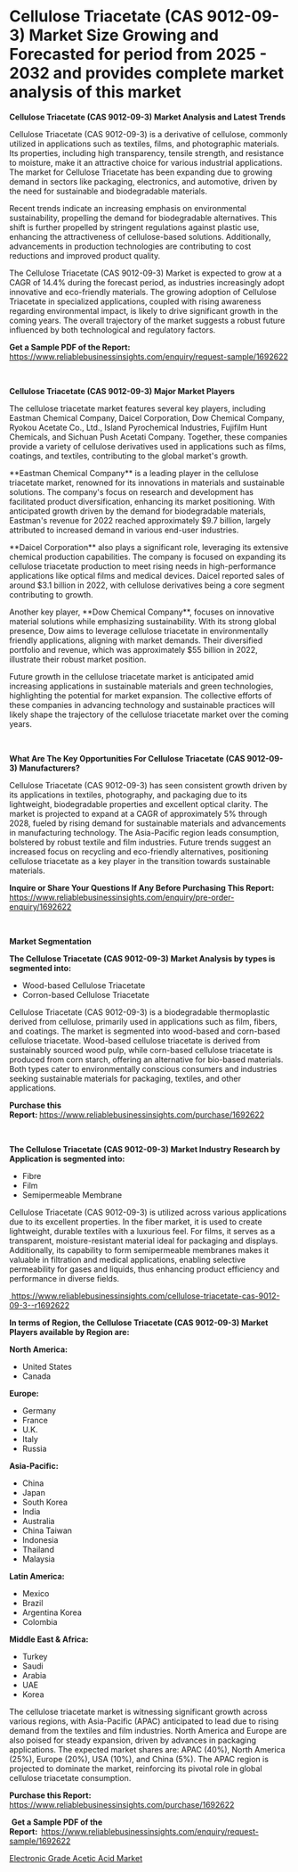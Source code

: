 <p><h1>Cellulose Triacetate (CAS 9012-09-3) Market Size Growing and Forecasted for period from 2025 - 2032 and provides complete market analysis of this market</h1></p><p><strong>Cellulose Triacetate (CAS 9012-09-3) Market Analysis and Latest Trends</strong></p>
<p><p>Cellulose Triacetate (CAS 9012-09-3) is a derivative of cellulose, commonly utilized in applications such as textiles, films, and photographic materials. Its properties, including high transparency, tensile strength, and resistance to moisture, make it an attractive choice for various industrial applications. The market for Cellulose Triacetate has been expanding due to growing demand in sectors like packaging, electronics, and automotive, driven by the need for sustainable and biodegradable materials.</p><p>Recent trends indicate an increasing emphasis on environmental sustainability, propelling the demand for biodegradable alternatives. This shift is further propelled by stringent regulations against plastic use, enhancing the attractiveness of cellulose-based solutions. Additionally, advancements in production technologies are contributing to cost reductions and improved product quality. </p><p>The Cellulose Triacetate (CAS 9012-09-3) Market is expected to grow at a CAGR of 14.4% during the forecast period, as industries increasingly adopt innovative and eco-friendly materials. The growing adoption of Cellulose Triacetate in specialized applications, coupled with rising awareness regarding environmental impact, is likely to drive significant growth in the coming years. The overall trajectory of the market suggests a robust future influenced by both technological and regulatory factors.</p></p>
<p><strong>Get a Sample PDF of the Report:&nbsp;</strong> <a href="https://www.reliablebusinessinsights.com/enquiry/request-sample/1692622?utm_campaign=3109&utm_medium=2&utm_source=Github&utm_content=ia&utm_term=27032025&utm_id=cellulose-triacetate-cas-9012-09-3">https://www.reliablebusinessinsights.com/enquiry/request-sample/1692622</a></p>
<p>&nbsp;</p>
<p><strong>Cellulose Triacetate (CAS 9012-09-3) Major Market Players</strong></p>
<p><p>The cellulose triacetate market features several key players, including Eastman Chemical Company, Daicel Corporation, Dow Chemical Company, Ryokou Acetate Co., Ltd., Island Pyrochemical Industries, Fujifilm Hunt Chemicals, and Sichuan Push Acetati Company. Together, these companies provide a variety of cellulose derivatives used in applications such as films, coatings, and textiles, contributing to the global market's growth.</p><p>**Eastman Chemical Company** is a leading player in the cellulose triacetate market, renowned for its innovations in materials and sustainable solutions. The company's focus on research and development has facilitated product diversification, enhancing its market positioning. With anticipated growth driven by the demand for biodegradable materials, Eastman's revenue for 2022 reached approximately $9.7 billion, largely attributed to increased demand in various end-user industries.</p><p>**Daicel Corporation** also plays a significant role, leveraging its extensive chemical production capabilities. The company is focused on expanding its cellulose triacetate production to meet rising needs in high-performance applications like optical films and medical devices. Daicel reported sales of around $3.1 billion in 2022, with cellulose derivatives being a core segment contributing to growth.</p><p>Another key player, **Dow Chemical Company**, focuses on innovative material solutions while emphasizing sustainability. With its strong global presence, Dow aims to leverage cellulose triacetate in environmentally friendly applications, aligning with market demands. Their diversified portfolio and revenue, which was approximately $55 billion in 2022, illustrate their robust market position.</p><p>Future growth in the cellulose triacetate market is anticipated amid increasing applications in sustainable materials and green technologies, highlighting the potential for market expansion. The collective efforts of these companies in advancing technology and sustainable practices will likely shape the trajectory of the cellulose triacetate market over the coming years.</p></p>
<p>&nbsp;</p>
<p><strong>What Are The Key Opportunities For Cellulose Triacetate (CAS 9012-09-3) Manufacturers?</strong></p>
<p><p>Cellulose Triacetate (CAS 9012-09-3) has seen consistent growth driven by its applications in textiles, photography, and packaging due to its lightweight, biodegradable properties and excellent optical clarity. The market is projected to expand at a CAGR of approximately 5% through 2028, fueled by rising demand for sustainable materials and advancements in manufacturing technology. The Asia-Pacific region leads consumption, bolstered by robust textile and film industries. Future trends suggest an increased focus on recycling and eco-friendly alternatives, positioning cellulose triacetate as a key player in the transition towards sustainable materials.</p></p>
<p><strong>Inquire or Share Your Questions If Any Before Purchasing This Report:</strong> <a href="https://www.reliablebusinessinsights.com/enquiry/pre-order-enquiry/1692622?utm_campaign=3109&utm_medium=2&utm_source=Github&utm_content=ia&utm_term=27032025&utm_id=cellulose-triacetate-cas-9012-09-3">https://www.reliablebusinessinsights.com/enquiry/pre-order-enquiry/1692622</a></p>
<p>&nbsp;</p>
<p><strong>Market Segmentation</strong></p>
<p><strong>The Cellulose Triacetate (CAS 9012-09-3) Market Analysis by types is segmented into:</strong></p>
<p><ul><li>Wood-based Cellulose Triacetate</li><li>Corron-based Cellulose Triacetate</li></ul></p>
<p><p>Cellulose Triacetate (CAS 9012-09-3) is a biodegradable thermoplastic derived from cellulose, primarily used in applications such as film, fibers, and coatings. The market is segmented into wood-based and corn-based cellulose triacetate. Wood-based cellulose triacetate is derived from sustainably sourced wood pulp, while corn-based cellulose triacetate is produced from corn starch, offering an alternative for bio-based materials. Both types cater to environmentally conscious consumers and industries seeking sustainable materials for packaging, textiles, and other applications.</p></p>
<p><strong>Purchase this Report:&nbsp;</strong><a href="https://www.reliablebusinessinsights.com/purchase/1692622?utm_campaign=3109&utm_medium=2&utm_source=Github&utm_content=ia&utm_term=27032025&utm_id=cellulose-triacetate-cas-9012-09-3">https://www.reliablebusinessinsights.com/purchase/1692622</a></p>
<p>&nbsp;</p>
<p><strong>The Cellulose Triacetate (CAS 9012-09-3) Market Industry Research by Application is segmented into:</strong></p>
<p><ul><li>Fibre</li><li>Film</li><li>Semipermeable Membrane</li></ul></p>
<p><p>Cellulose Triacetate (CAS 9012-09-3) is utilized across various applications due to its excellent properties. In the fiber market, it is used to create lightweight, durable textiles with a luxurious feel. For films, it serves as a transparent, moisture-resistant material ideal for packaging and displays. Additionally, its capability to form semipermeable membranes makes it valuable in filtration and medical applications, enabling selective permeability for gases and liquids, thus enhancing product efficiency and performance in diverse fields.</p></p>
<p><a href="https://www.reliablebusinessinsights.com/cellulose-triacetate-cas-9012-09-3--r1692622?utm_campaign=3109&utm_medium=2&utm_source=Github&utm_content=ia&utm_term=27032025&utm_id=cellulose-triacetate-cas-9012-09-3">&nbsp;https://www.reliablebusinessinsights.com/cellulose-triacetate-cas-9012-09-3--r1692622</a></p>
<p><strong>In terms of Region, the Cellulose Triacetate (CAS 9012-09-3) Market Players available by Region are:</strong></p>
<p>
    <p> <strong> North America: </strong>
        <ul>
            <li>United States</li>
            <li>Canada</li>
        </ul>
        </p> 
    <p> <strong> Europe: </strong>
        <ul>
            <li>Germany</li>
            <li>France</li>
            <li>U.K.</li>
            <li>Italy</li>
            <li>Russia</li>
        </ul>
        </p> 
    <p> <strong> Asia-Pacific: </strong>
        <ul>
            <li>China</li>
            <li>Japan</li>
            <li>South Korea</li>
            <li>India</li>
            <li>Australia</li>
            <li>China Taiwan</li>
            <li>Indonesia</li>
            <li>Thailand</li>
            <li>Malaysia</li>
        </ul>
        </p> 
    <p> <strong> Latin America: </strong>
        <ul>
            <li>Mexico</li>
            <li>Brazil</li>
            <li>Argentina Korea</li>
            <li>Colombia</li>
        </ul>
        </p> 
    <p> <strong> Middle East & Africa: </strong>
        <ul>
            <li>Turkey</li>
            <li>Saudi</li>
            <li>Arabia</li>
            <li>UAE</li>
            <li>Korea</li>
        </ul>
    </p>
    </p>
<p><p>The cellulose triacetate market is witnessing significant growth across various regions, with Asia-Pacific (APAC) anticipated to lead due to rising demand from the textiles and film industries. North America and Europe are also poised for steady expansion, driven by advances in packaging applications. The expected market shares are: APAC (40%), North America (25%), Europe (20%), USA (10%), and China (5%). The APAC region is projected to dominate the market, reinforcing its pivotal role in global cellulose triacetate consumption.</p></p>
<p><strong>Purchase this Report: </strong><a href="https://www.reliablebusinessinsights.com/purchase/1692622?utm_campaign=3109&utm_medium=2&utm_source=Github&utm_content=ia&utm_term=27032025&utm_id=cellulose-triacetate-cas-9012-09-3">https://www.reliablebusinessinsights.com/purchase/1692622</a></p>
<p>&nbsp;<strong>Get a Sample PDF of the Report:&nbsp;&nbsp;</strong><a href="https://www.reliablebusinessinsights.com/enquiry/request-sample/1692622?utm_campaign=3109&utm_medium=2&utm_source=Github&utm_content=ia&utm_term=27032025&utm_id=cellulose-triacetate-cas-9012-09-3">https://www.reliablebusinessinsights.com/enquiry/request-sample/1692622</a></p>
<p><strong></strong></p>
<p><p><a href="https://github.com/jhamygunler/Market-Research-Report-List-1/blob/main/electronic-grade-acetic-acid-market.md?utm_campaign=3109&utm_medium=2&utm_source=Github&utm_content=ia&utm_term=27032025&utm_id=cellulose-triacetate-cas-9012-09-3">Electronic Grade Acetic Acid Market</a></p></p>
